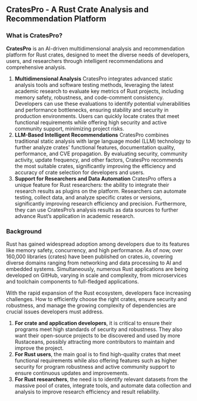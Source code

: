 
<!--

**Here are some ideas to get you started:**

🙋‍♀️ A short introduction - what is your organization all about?
🌈 Contribution guidelines - how can the community get involved?
👩‍💻 Useful resources - where can the community find your docs? Is there anything else the community should know?
🍿 Fun facts - what does your team eat for breakfast?
🧙 Remember, you can do mighty things with the power of [Markdown](https://docs.github.com/github/writing-on-github/getting-started-with-writing-and-formatting-on-github/basic-writing-and-formatting-syntax)
-->
## CratesPro - A Rust Crate Analysis and Recommendation Platform

### What is CratesPro?

**CratesPro** is an AI-driven multidimensional analysis and recommendation platform for Rust crates, designed to meet the diverse needs of developers, users, and researchers through intelligent recommendations and comprehensive analysis.

1. **Multidimensional Analysis**
   CratesPro integrates advanced static analysis tools and software testing methods, leveraging the latest academic research to evaluate key metrics of Rust projects, including memory safety, robustness, and code-comment consistency. Developers can use these evaluations to identify potential vulnerabilities and performance bottlenecks, ensuring stability and security in production environments. Users can quickly locate crates that meet functional requirements while offering high security and active community support, minimizing project risks.
2. **LLM-Based Intelligent Recommendations**
   CratesPro combines traditional static analysis with large language model (LLM) technology to further analyze crates' functional features, documentation quality, performance, and CVE propagation. By evaluating security, community activity, update frequency, and other factors, CratesPro recommends the most suitable crates, significantly improving the efficiency and accuracy of crate selection for developers and users.
3. **Support for Researchers and Data Automation**
   CratesPro offers a unique feature for Rust researchers: the ability to integrate their research results as plugins on the platform. Researchers can automate testing, collect data, and analyze specific crates or versions, significantly improving research efficiency and precision. Furthermore, they can use CratesPro’s analysis results as data sources to further advance Rust’s application in academic research.

### Background

Rust has gained widespread adoption among developers due to its features like memory safety, concurrency, and high performance. As of now, over 160,000 libraries (crates) have been published on crates.io, covering diverse domains ranging from networking and data processing to AI and embedded systems. Simultaneously, numerous Rust applications are being developed on GitHub, varying in scale and complexity, from microservices and toolchain components to full-fledged applications.

With the rapid expansion of the Rust ecosystem, developers face increasing challenges. How to efficiently choose the right crates, ensure security and robustness, and manage the growing complexity of dependencies are crucial issues developers must address.

1. **For crate and application developers**, it is critical to ensure their programs meet high standards of security and robustness. They also want their open-source projects to be discovered and used by more Rustaceans, possibly attracting more contributors to maintain and improve the project.
2. **For Rust users**, the main goal is to find high-quality crates that meet functional requirements while also offering features such as higher security for program robustness and active community support to ensure continuous updates and improvements.
3. **For Rust researchers**, the need is to identify relevant datasets from the massive pool of crates, integrate tools, and automate data collection and analysis to improve research efficiency and result reliability.
